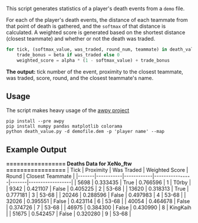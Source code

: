 This script generates statistics of a player's death events from a `demo` file.

For each of the player's death events, the distance of each teammate from that point of death is gathered, and the `softmax` of that distance is calculated. A weighted score is generated based on the shortest distance (closest teammate) and whether or not the death was traded.
```python
for tick, (softmax_value, was_traded, round_num, teammate) in death_values.items():
    trade_bonus = beta if was_traded else 0 
    weighted_score = alpha * (1 - softmax_value) + trade_bonus 
```
**The output:** tick number of the event, proximity to the closest teammate, was traded, score, round, and the closest teammate's name.

## Usage 
The script makes heavy usage of the [awpy project](https://github.com/pnxenopoulos/awpy)

```
pip install --pre awpy
pip install numpy pandas matplotlib colorama
python death_value.py -d demofile.dem -p 'player name' --map
```

## Example Output
**================= Deaths Data for XeNo_ftw =================**
|  Tick | Proximity | Was Traded | Weighted Score | Round | Closest Teammate |
|-------|-----------|------------|----------------|-------|------------------|
|  5698 |  0.333435 |     True   |    0.766596    |   1   |        T0rby     |
|  9342 |  0.421107 |    False   |    0.405225    |   2   |        53-68     |
| 13620 |  0.318313 |     True   |    0.777181    |   3   |        53-68     |
| 20246 |  0.288596 |    False   |    0.497983    |   4   |        53-68     |
| 32026 |  0.395551 |    False   |    0.423114    |   6   |        53-68     |
| 40054 |  0.464678 |    False   |    0.374726    |   7   |        53-68     |
| 46975 |  0.384300 |    False   |    0.430990    |   8   |     KingKaih     |
| 51675 |  0.542457 |    False   |    0.320280    |   9   |        53-68     |

